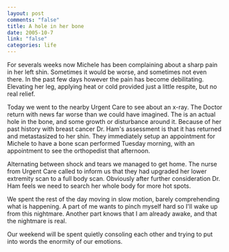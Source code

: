 ```yaml
--- 
layout: post
comments: "false"
title: A hole in her bone
date: 2005-10-7
link: "false"
categories: life
---
```

For severals weeks now Michele has been complaining about a sharp pain in her left shin. Sometimes it would be worse, and sometimes not even there. In the past few days however the pain has become debilitating. Elevating her leg, applying heat or cold provided just a little respite, but no real relief.

Today we went to the nearby Urgent Care to see about an x-ray. The Doctor return with news far worse than we could have imagined. The is an actual hole in the bone, and some growth or disturbance around it. Because of her past history with breast cancer Dr. Ham's assessment is that it has returned and metastasized to her shin. They immediately setup an appointment for Michele to have a bone scan performed Tuesday morning, with an appointment to see the orthopedist that afternoon.

Alternating between shock and tears we managed to get home. The nurse from Urgent Care called to inform us that they had upgraded her lower extremity scan to a full body scan. Obviously after further consideration Dr. Ham feels we need to search her whole body for more hot spots.

We spent the rest of the day moving in slow motion, barely comprehending what is happening. A part of me wants to pinch myself hard so I'll wake up from this nightmare. Another part knows that I am already awake, and that the nightmare is real.

Our weekend will be spent quietly consoling each other and trying to put into words the enormity of our emotions.
